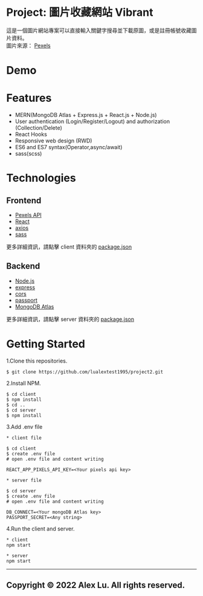 # Project: 圖片收藏網站 Vibrant

這是一個圖片網站專案可以直接輸入關鍵字搜尋並下載原圖，或是註冊帳號收藏圖片資料。
<br />
圖片來源： [Pexels](https://www.pexels.com/)

# Demo

# Features

- MERN(MongoDB Atlas + Express.js + React.js + Node.js)
- User authentication (Login/Register/Logout) and authorization (Collection/Delete)
- React Hooks
- Responsive web design (RWD)
- ES6 and ES7 syntax(Operator,async/await)
- sass(scss)

# Technologies

## Frontend

- [Pexels API](https://www.pexels.com/api/)
- [React](https://zh-hant.reactjs.org/)
- [axios](https://github.com/axios/axios)
- [sass](https://sass-lang.com/)

更多詳細資訊，請點擊 client 資料夾的 [package.json](https://github.com/lualextest1995/project2/blob/main/client/package.json)

## Backend

- [Node.js](https://nodejs.org/zh-tw/)
- [express](https://expressjs.com/zh-tw/)
- [cors](https://www.npmjs.com/package/cors)
- [passport](https://www.passportjs.org)
- [MongoDB Atlas](https://www.mongodb.com/atlas/database)

更多詳細資訊，請點擊 server 資料夾的 [package.json](https://github.com/lualextest1995/project2/blob/main/server/package.json)

# Getting Started

1.Clone this repositories.

```
$ git clone https://github.com/lualextest1995/project2.git
```

2.Install NPM.

```
$ cd client
$ npm install
$ cd ..
$ cd server
$ npm install
```

3.Add .env file

```
* client file

$ cd client
$ create .env file
# open .env file and content writing

REACT_APP_PIXELS_API_KEY=<Your pixels api key>

* server file

$ cd server
$ create .env file
# open .env file and content writing

DB_CONNECT=<Your mongoDB Atlas key>
PASSPORT_SECRET=<Any string>
```

4.Run the client and server.

```
* client
npm start

* server
npm start
```

---

## Copyright © 2022 Alex Lu. All rights reserved.
